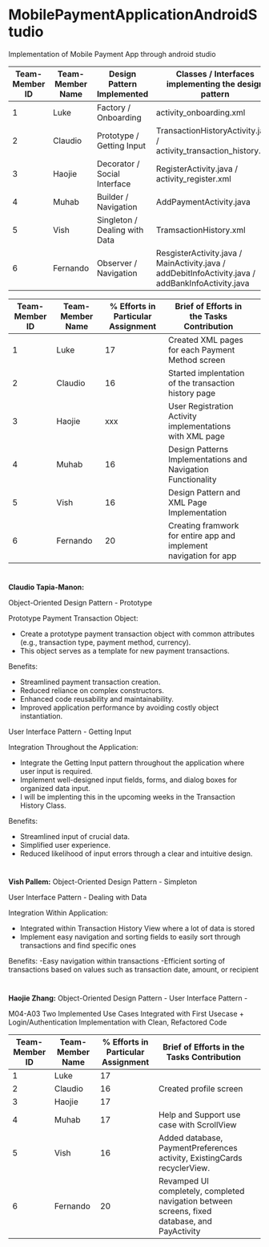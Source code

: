 # MobilePaymentApplicationAndroidStudio
Implementation of Mobile Payment App through android studio

                                                 
| Team-Member ID | Team-Member Name | Design Pattern Implemented    | Classes / Interfaces implementing the design pattern |   |
|----------------|------------------|-------------------------------|------------------------------------------------------|---|
| 1              | Luke             | Factory / Onboarding          | activity_onboarding.xml                              
| 2              | Claudio          | Prototype / Getting Input     | TransactionHistoryActivity.java / activity_transaction_history.xml                                                  
| 3              | Haojie           | Decorator / Social Interface  | RegisterActivity.java / activity_register.xml                                                   
| 4              | Muhab            | Builder / Navigation          | AddPaymentActivity.java                                                  
| 5              | Vish             | Singleton / Dealing with Data | TramsactionHistory.xml                                                 
| 6              | Fernando         | Observer / Navigation         | ResgisterActivity.java / MainActivity.java / addDebitInfoActivity.java / addBankInfoActivity.java                                                 

| Team-Member ID | Team-Member Name | % Efforts in Particular Assignment | Brief of Efforts in the Tasks Contribution |   |
|----------------|------------------|------------------------------------|--------------------------------------------|---|
| 1              | Luke             | 17                                 | Created XML pages for each Payment Method screen
| 2              | Claudio          | 16                                 | Started implentation of the transaction history page                                         
| 3              | Haojie           | xxx                                | User Registration Activity implementations with XML page                                        
| 4              | Muhab            | 16                                 | Design Patterns Implementations and Navigation Functionality                                         
| 5              | Vish             | 16                                 | Design Pattern and XML Page Implementation                                      
| 6              | Fernando         | 20                                 | Creating framwork for entire app and implement navigation for app                                        

#
**Claudio Tapia-Manon:**

Object-Oriented Design Pattern - Prototype

Prototype Payment Transaction Object:
   - Create a prototype payment transaction object with common attributes (e.g., transaction type, payment method, currency).
   - This object serves as a template for new payment transactions.

Benefits:
- Streamlined payment transaction creation.
- Reduced reliance on complex constructors.
- Enhanced code reusability and maintainability.
- Improved application performance by avoiding costly object instantiation.

User Interface Pattern - Getting Input

Integration Throughout the Application:
   - Integrate the Getting Input pattern throughout the application where user input is required.
   - Implement well-designed input fields, forms, and dialog boxes for organized data input.
   - I will be implenting this in the upcoming weeks in the Transaction History Class. 

Benefits:
- Streamlined input of crucial data.
- Simplified user experience.
- Reduced likelihood of input errors through a clear and intuitive design.
#
**Vish Pallem:**
Object-Oriented Design Pattern - Simpleton

User Interface Pattern - Dealing with Data

Integration Within Application:
   - Integrated within Transaction History View where a lot of data is stored
   - Implement easy navigation and sorting fields to easily sort through transactions and find specific ones

Benefits:
-Easy navigation within transactions
-Efficient sorting of transactions based on values such as transaction date, amount, or recipient
#
**Haojie Zhang:**
Object-Oriented Design Pattern - 
User Interface Pattern - 

M04-A03 Two Implemented Use Cases Integrated with First Usecase + Login/Authentication Implementation with Clean, Refactored Code

| Team-Member ID | Team-Member Name | % Efforts in Particular Assignment | Brief of Efforts in the Tasks Contribution |   |
|----------------|------------------|------------------------------------|--------------------------------------------|---|
| 1              | Luke             | 17                                 |
| 2              | Claudio          | 16                                 | Created profile screen                                    
| 3              | Haojie           | 17                                 |                                     
| 4              | Muhab            | 17                                 | Help and Support use case with ScrollView                                      
| 5              | Vish             | 16                                 | Added database, PaymentPreferences activity, ExistingCards recyclerView.                         
| 6              | Fernando         | 20                                 | Revamped UI completely, completed navigation between screens, fixed database, and PayActivity                                  


